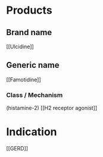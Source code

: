 # Products

## Brand name
[[Ulcidine]]

## Generic name
[[Famotidine]]

### Class / Mechanism
(histamine-2) [[H2 receptor agonist]]

# Indication
[[GERD]]